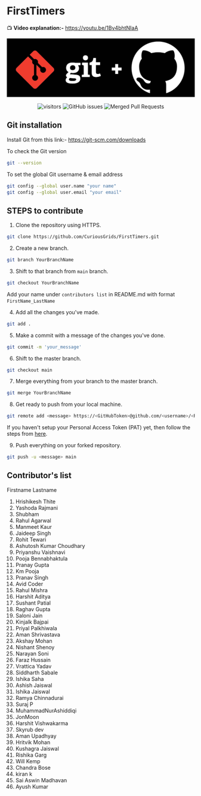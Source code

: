 # FirstTimers

📺 **Video explanation:-** <a href="https://youtu.be/1Bv4bhtNIaA" target="_blank">https://youtu.be/1Bv4bhtNIaA</a>

<img src="https://github.com/AkhileshThite/Portfolio/blob/main/Logos/git-github.jpg"></img>

<div align="center">
  <img src="https://visitor-badge.glitch.me/badge?page_id=CuriousGrids.FirstTimers" alt="visitors" />
  <img src="https://img.shields.io/github/issues/CuriousGrids/FirstTimers" alt="GitHub issues" />
  <!--<img src="https://img.shields.io/github/issues-pr/CuriousGrids/FirstTimers" alt="GitHub pull requests" />-->
  <img src="https://img.shields.io/github/issues-search/CuriousGrids/FirstTimers?label=merged%20PRs&query=is%3Apr+is%3Aclosed+is%3Amerged&color=purple" alt="Merged Pull Requests" />
</div>

## Git installation

Install Git from this link:- <a href="https://git-scm.com/downloads" target="_blank">https://git-scm.com/downloads</a>

To check the Git version

```bash
git --version
```

To set the global Git username & email address

```bash
git config --global user.name "your name"
git config --global user.email "your email"
```

## STEPS to contribute

1. Clone the repository using HTTPS.

```bash
git clone https://github.com/CuriousGrids/FirstTimers.git
```

2. Create a new branch.

```bash
git branch YourBranchName
```

3. Shift to that branch from `main` branch.

```bash
git checkout YourBranchName
```

Add your name under `contributors list` in README.md with format `FirstName_LastName`

4. Add all the changes you've made.

```bash
git add .
```

5. Make a commit with a message of the changes you've done.

```bash
git commit -m 'your_message'
```

6. Shift to the master branch.

```bash
git checkout main
```

7. Merge everything from your branch to the master branch.

```bash
git merge YourBranchName
```

8. Get ready to push from your local machine.

```bash
git remote add <message> https://<GitHubToken>@github.com/<username>/<RepositoryName>.git
```

If you haven't setup your Personal Access Token (PAT) yet, then follow the steps from [here](https://docs.github.com/en/authentication/keeping-your-account-and-data-secure/creating-a-personal-access-token).

9. Push everything on your forked repository.

```bash
git push -u <message> main
```

## Contributor's list

Firstname Lastname

1. Hrishikesh Thite
2. Yashoda Rajmani
3. Shubham
4. Rahul Agarwal
5. Manmeet Kaur
6. Jaideep Singh
7. Rohit Tewari
8. Ashutosh Kumar Choudhary
9. Priyanshu Vaishnavi
10. Pooja Bennabhaktula
11. Pranay Gupta
12. Km Pooja
13. Pranav Singh
14. Avid Coder
15. Rahul Mishra
16. Harshit Aditya
17. Sushant Patial
18. Raghav Gupta
19. Saloni Jain
20. Kinjalk Bajpai
21. Priyal Palkhiwala
22. Aman Shrivastava
23. Akshay Mohan
24. Nishant Shenoy
25. Narayan Soni
26. Faraz Hussain
27. Vrattica Yadav
28. Siddharth Sabale
29. Ishika Saha
30. Ashish Jaiswal
31. Ishika Jaiswal
32. Ramya Chinnadurai
33. Suraj P
34. MuhammadNurAshiddiqi
35. JonMoon
36. Harshit Vishwakarma
37. Skyrub dev
38. Aman Upadhyay
39. Hritvik Mohan
40. Kushagra Jaiswal
41. Rishika Garg
42. Will Kemp
43. Chandra Bose
44. kiran k
45. Sai Aswin Madhavan
46. Ayush Kumar 
